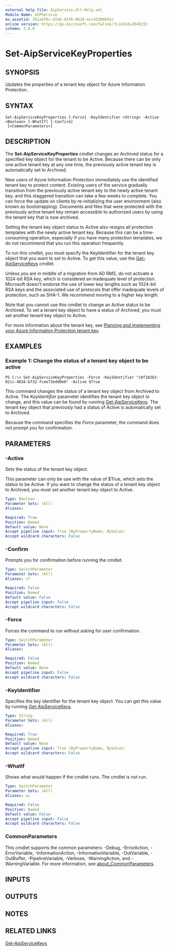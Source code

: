 ```yaml
---
external help file: AipService.dll-Help.xml
Module Name: AIPService
ms.assetid: 7b1adf8c-d7a6-42f6-9010-4cc45308691c
online version: https://go.microsoft.com/fwlink/?LinkId=2045233
schema: 2.0.0
---
```


# Set-AipServiceKeyProperties

## SYNOPSIS
Updates the properties of a tenant key object for Azure Information Protection.

## SYNTAX

```
Set-AipServiceKeyProperties [-Force] -KeyIdentifier <String> -Active <Boolean> [-WhatIf] [-Confirm]
 [<CommonParameters>]
```

## DESCRIPTION
The **Set-AipServiceKeyProperties** cmdlet changes an Archived status for a specified key object for the tenant to be Active. Because there can be only one active tenant key at any one time, the previously active tenant key is automatically set to Archived.

New users of Azure Information Protection immediately use the identified tenant key to protect content. Existing users of the service gradually transition from the previously active tenant key to the newly active tenant key, and this staggered transition can take a few weeks to complete. You can force the update on clients by re-initializing the user environment (also known as bootstrapping). Documents and files that were protected with the previously active tenant key remain accessible to authorized users by using the tenant key that is now archived.

Setting the tenant key object status to Active also resigns all protection templates with the newly active tenant key. Because this can be a time-consuming operation, especially if you have many protection templates, we do not recommend that you run this operation frequently. 

To run this cmdlet, you must specify the KeyIdentifier for the tenant key object that you want to set to Active. To get this value, use the [Get-AipServiceKeys](./Get-AipServiceKeys.md) cmdlet. 

Unless you are in middle of a migration from AD RMS, do not activate a 1024-bit RSA key, which is considered an inadequate level of protection. Microsoft doesn’t endorse the use of lower key lengths such as 1024-bit RSA keys and the associated use of protocols that offer inadequate levels of protection, such as SHA-1. We recommend moving to a higher key length.

Note that you cannot use this cmdlet to change an Active status to be Archived. To set a tenant key object to have a status of Archived, you must set another tenant key object to Active.

For more information about the tenant key, see [Planning and implementing your Azure Information Protection tenant key](https://docs.microsoft.com/information-protection/plan-design/plan-implement-tenant-key).

## EXAMPLES

### Example 1: Change the status of a tenant key object to be active
```
PS C:\> Set-AipServiceKeyProperties -Force -KeyIdentifier "c0f102b3-02cc-4816-b732-fcee73edd0e6" -Active $True
```

This command changes the status of a tenant key object from Archived to Active. The *KeyIdentifier* parameter identifies the tenant key object to change, and this value can be found by running [Get-AipServiceKeys](./Get-AipServiceKeys.md). The tenant key object that previously had a status of Active is automatically set to Archived.

Because the command specifies the *Force* parameter, the command does not prompt you for confirmation.

## PARAMETERS

### -Active
Sets the status of the tenant key object.

This parameter can only be use with the value of $True, which sets the status to be Active. If you want to change the status of a tenant key object to Archived, you must set another tenant key object to Active.

```yaml
Type: Boolean
Parameter Sets: (All)
Aliases:

Required: True
Position: Named
Default value: None
Accept pipeline input: True (ByPropertyName, ByValue)
Accept wildcard characters: False
```

### -Confirm
Prompts you for confirmation before running the cmdlet.

```yaml
Type: SwitchParameter
Parameter Sets: (All)
Aliases: cf

Required: False
Position: Named
Default value: False
Accept pipeline input: False
Accept wildcard characters: False
```

### -Force
Forces the command to run without asking for user confirmation.

```yaml
Type: SwitchParameter
Parameter Sets: (All)
Aliases:

Required: False
Position: Named
Default value: None
Accept pipeline input: False
Accept wildcard characters: False
```

### -KeyIdentifier
Specifies the key identifier for the tenant key object. You can get this value by running [Get-AipServiceKeys](./Get-AipServiceKeys.md).

```yaml
Type: String
Parameter Sets: (All)
Aliases:

Required: True
Position: Named
Default value: None
Accept pipeline input: True (ByPropertyName, ByValue)
Accept wildcard characters: False
```

### -WhatIf
Shows what would happen if the cmdlet runs. The cmdlet is not run.

```yaml
Type: SwitchParameter
Parameter Sets: (All)
Aliases: wi

Required: False
Position: Named
Default value: False
Accept pipeline input: False
Accept wildcard characters: False
```

### CommonParameters
This cmdlet supports the common parameters: -Debug, -ErrorAction, -ErrorVariable, -InformationAction, -InformationVariable, -OutVariable, -OutBuffer, -PipelineVariable, -Verbose, -WarningAction, and -WarningVariable. For more information, see [about_CommonParameters](https://go.microsoft.com/fwlink/?LinkID=113216).

## INPUTS

## OUTPUTS

## NOTES

## RELATED LINKS

[Get-AipServiceKeys](./Get-AipServiceKeys.md)
